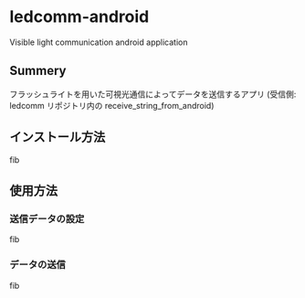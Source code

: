 # ledcomm-android
Visible light communication android application
## Summery
フラッシュライトを用いた可視光通信によってデータを送信するアプリ
(受信側: ledcomm リポジトリ内の receive_string_from_android)

## インストール方法
fib

## 使用方法
### 送信データの設定
fib
### データの送信
fib
